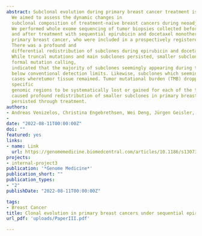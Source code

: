 ```yaml
---
abstract: Subclonal evolution during primary breast cancer treatment is largely unexplored. 
  We aimed to assess the dynamic changes in
  subclonal composition of treatment-naïve breast cancers during neoadjuvant chemotherapy. 
  We performed whole exome sequencing of tumor biopsies collected before, at therapy switch, 
  and after treatment with sequential epirubicin and docetaxel monotherapy in 51 out of 109 patients with
  primary breast cancer, who were included in a prospectively registered, neoadjuvant single-arm phase II trial.
  There was a profound and
  differential redistribution of subclones during epirubicin and docetaxel treatment, regardless of therapy response. 
  While truncal mutations and main subclones persisted, smaller subclones frequently appeared or disappeared. Reassessment of raw data, beyond
  formal mutation calling,
  indicated that the majority of subclones seemingly appearing during treatment were in fact present in pretreatment breast cancers, 
  below conventional detection limits. Likewise, subclones which seemingly disappeared were still present, below detection limits, in most
  cases wheretumor tissue remained. Tumor mutational burden (TMB) dropped during neoadjuvant therapy, and copy number analysis demonstrated
  specific
  genomic regions to be systematically lost or gained for each of the two chemotherapeutics.Sequential epirubicin and docetaxel monotherapy
  caused profound redistribution of smaller subclones in primary breast cancer, while early truncal mutations and major subclones generally
  persisted through treatment.
authors:
- Andreas Venizelos, Christina Engebrethsen, Wei Deng, Jürgen Geisler, Stephanie Geisler, Gjertrud T. Iversen,et.al
- 
date: "2022-08-11T00:00:00Z"
doi: ""
featured: yes
links:
- name: Link
  url: https://genomemedicine.biomedcentral.com/articles/10.1186/s13073-022-01090-2
projects:
- internal-project3
publication: '*Genome Medicine*'
publication_short: ""
publication_types:
- "2"
publishDate: "2022-08-11T00:00:00Z"

tags:
- Breast Cancer
title: Clonal evolution in primary breast cancers under sequential epirubicin and docetaxel monotherapy
url_pdf: 'uploads/PaperIII.pdf'

---
```

